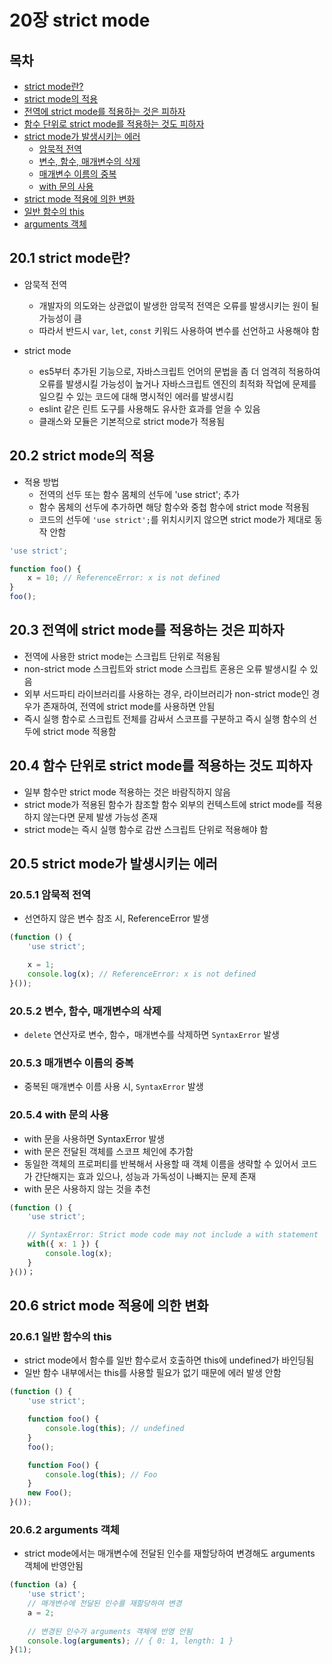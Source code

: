 # 20장 strict mode


## 목차

- [strict mode란?](#20.1)
- [strict mode의 적용](#20.2)
- [전역에 strict mode를 적용하는 것은 피하자](#20.3)
- [함수 단위로 strict mode를 적용하는 것도 피하자](#20.4)
- [strict mode가 발생시키는 에러](#20.5)
	- [암묵적 전역](#20.5.1)
	- [변수, 함수, 매개변수의 삭제](#20.5.2)
	- [매개변수 이름의 중복](#20.5.3)
	- [with 문의 사용](#20.5.4)
- [strict mode 적용에 의한 변화](#20.6)
- [일반 함수의 this](#20.6.1)
- [arguments 객체](#20.6.2)


## 20.1 strict mode란?<a name="20.1"></a>

- 암묵적 전역
	- 개발자의 의도와는 상관없이 발생한 암묵적 전역은 오류를 발생시키는 원이 될 가능성이 큼
	- 따라서 반드시 `var`, `let`, `const` 키워드 사용하여 변수를 선언하고 사용해야 함

- strict mode
	- es5부터 추가된 기능으로, 자바스크립트 언어의 문법을 좀 더 엄격히 적용하여 오류를 발생시킬 가능성이 높거나 자바스크립트 엔진의 최적화 작업에 문제를 일으킬 수 있는 코드에 대해 명시적인 에러를 발생시킴
	- eslint 같은 린트 도구를 사용해도 유사한 효과를 얻을 수 있음
	- 클래스와 모듈은 기본적으로 strict mode가 적용됨


## 20.2 strict mode의 적용<a name="20.2"></a>

- 적용 방법
	- 전역의 선두 또는 함수 몸체의 선두에 'use strict'; 추가
	- 함수 몸체의 선두에 추가하면 해당 함수와 중첩 함수에 strict mode 적용됨
	- 코드의 선두에 `'use strict';`를 위치시키지 않으면 strict mode가 제대로 동작 안함

```js
'use strict'; 

function foo() { 
	x = 10; // ReferenceError: x is not defined 
} 
foo();
```

## 20.3 전역에 strict mode를 적용하는 것은 피하자<a name="20.3"></a>

- 전역에 사용한 strict mode는 스크립트 단위로 적용됨
- non-strict mode 스크립트와 strict mode 스크립트 혼용은 오류 발생시킬 수 있음
- 외부 서드파티 라이브러리를 사용하는 경우, 라이브러리가 non-strict mode인 경우가 존재하여, 전역에 strict mode를 사용하면 안됨
- 즉시 실행 함수로 스크립트 전체를 감싸서 스코프를 구분하고 즉시 실행 함수의 선두에 strict mode 적용함


## 20.4 함수 단위로 strict mode를 적용하는 것도 피하자<a name="20.4"></a>

- 일부 함수만 strict mode 적용하는 것은 바람직하지 않음
- strict mode가 적용된 함수가 참조할 함수 외부의 컨텍스트에 strict mode를 적용하지 않는다면 문제 발생 가능성 존재
- strict mode는 즉시 실행 함수로 감싼 스크립트 단위로 적용해야 함


## 20.5 strict mode가 발생시키는 에러<a name="20.5"></a>

### 20.5.1 암묵적 전역<a name="20.5.1"></a>

- 선연하지 않은 변수 참조 시, ReferenceError 발생

```js
(function () { 
	'use strict'; 

	x = 1; 
	console.log(x); // ReferenceError: x is not defined 
}());
```

### 20.5.2 변수, 함수, 매개변수의 삭제<a name="20.5.2"></a>

- `delete` 연산자로 변수, 함수，매개변수를 삭제하면 `SyntaxError` 발생

### 20.5.3 매개변수 이름의 중복<a name="20.5.3"></a>

- 중복된 매개변수 이름 사용 시, `SyntaxError` 발생

### 20.5.4 with 문의 사용<a name="20.5.4"></a>

- with 문을 사용하면 SyntaxError 발생
- with 문은 전달된 객체를 스코프 체인에 추가함
- 동일한 객체의 프로퍼티를 반복해서 사용할 때 객체 이름을 생략할 수 있어서 코드가 간단해지는 효과 있으나, 성능과 가독성이 나빠지는 문제 존재
- with 문은 사용하지 않는 것을 추천

```js
(function () { 
	'use strict'; 

	// SyntaxError: Strict mode code may not include a with statement 
	with({ x: 1 }) { 
		console.log(x); 
	} 
}())；
```

## 20.6 strict mode 적용에 의한 변화<a name="20.6"></a>

### 20.6.1 일반 함수의 this<a name="20.6.1"></a>

- strict mode에서 함수를 일반 함수로서 호출하면 this에 undefined가 바인딩됨
- 일반 함수 내부에서는 this를 사용할 필요가 없기 때문에 에러 발생 안함

```js
(function () { 
	'use strict'; 

	function foo() { 
		console.log(this); // undefined 
	} 
	foo();

	function Foo() { 
		console.log(this); // Foo 
	} 
	new Foo(); 
}());
```

### 20.6.2 arguments 객체<a name="20.6.2"></a>

- strict mode에서는 매개변수에 전달된 인수를 재할당하여 변경해도 arguments 객체에 반영안됨

```js
(function (a) { 
	'use strict'; 
	// 매개변수에 전달된 인수를 재할당하여 변경
	a = 2; 
	
	// 변경된 인수가 arguments 객체에 반영 안됨 
	console.log(arguments); // { 0: 1, length: 1 } 
}(1);
```